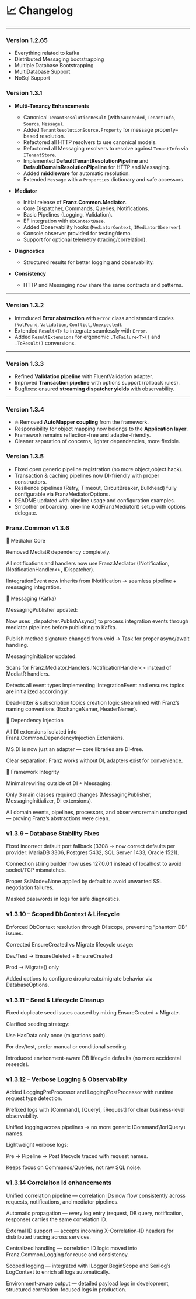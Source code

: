 # 📈 Changelog

---
### Version 1.2.65
* Everything related to kafka 
* Distributed Messaging bootstrapping
* Multiple Database Bootstrapping
* MultiDatabase Support
* NoSql Support

### Version 1.3.1

* **Multi-Tenancy Enhancements**
  * Canonical `TenantResolutionResult` (with `Succeeded`, `TenantInfo`, `Source`, `Message`).
  * Added `TenantResolutionSource.Property` for message property–based resolution.
  * Refactored all HTTP resolvers to use canonical models.
  * Refactored all Messaging resolvers to resolve against `TenantInfo` via `ITenantStore`.
  * Implemented **DefaultTenantResolutionPipeline** and **DefaultDomainResolutionPipeline** for HTTP and Messaging.
  * Added **middleware** for automatic resolution.
  * Extended `Message` with a `Properties` dictionary and safe accessors.

* **Mediator**
  * Initial release of **Franz.Common.Mediator**.
  * Core Dispatcher, Commands, Queries, Notifications.
  * Basic Pipelines (Logging, Validation).
  * EF integration with `DbContextBase`.
  * Added Observability hooks (`MediatorContext`, `IMediatorObserver`).
  * Console observer provided for testing/demo.
  * Support for optional telemetry (tracing/correlation).

* **Diagnostics**
  * Structured results for better logging and observability.

* **Consistency**
  * HTTP and Messaging now share the same contracts and patterns.

---

### Version 1.3.2
* Introduced **Error abstraction** with `Error` class and standard codes (`NotFound`, `Validation`, `Conflict`, `Unexpected`).
* Extended `Result<T>` to integrate seamlessly with `Error`.
* Added `ResultExtensions` for ergonomic `.ToFailure<T>()` and `.ToResult()` conversions.

---

### Version 1.3.3
* Refined **Validation pipeline** with FluentValidation adapter.
* Improved **Transaction pipeline** with options support (rollback rules).
* Bugfixes: ensured **streaming dispatcher yields** with observability.

---

### Version 1.3.4
* 🔥 Removed **AutoMapper coupling** from the framework.
* Responsibility for object mapping now belongs to the **Application layer**.
* Framework remains reflection-free and adapter-friendly.
* Cleaner separation of concerns, lighter dependencies, more flexible.

###  Version 1.3.5
* Fixed open generic pipeline registration (no more object,object hack).
* Transaction & caching pipelines now DI-friendly with proper constructors.
* Resilience pipelines (Retry, Timeout, CircuitBreaker, Bulkhead) fully configurable via FranzMediatorOptions.
* README updated with pipeline usage and configuration examples.
* Smoother onboarding: one-line AddFranzMediator() setup with options delegate.

###  Franz.Common v1.3.6
🔹 Mediator Core

Removed MediatR dependency completely.

All notifications and handlers now use Franz.Mediator (INotification, INotificationHandler<>, IDispatcher).

IIntegrationEvent now inherits from INotification → seamless pipeline + messaging integration.

🔹 Messaging (Kafka)

MessagingPublisher updated:

Now uses _dispatcher.PublishAsync() to process integration events through mediator pipelines before publishing to Kafka.

Publish method signature changed from void → Task for proper async/await handling.

MessagingInitializer updated:

Scans for Franz.Mediator.Handlers.INotificationHandler<> instead of MediatR handlers.

Detects all event types implementing IIntegrationEvent and ensures topics are initialized accordingly.

Dead-letter & subscription topics creation logic streamlined with Franz’s naming conventions (ExchangeNamer, HeaderNamer).

🔹 Dependency Injection

All DI extensions isolated into Franz.Common.DependencyInjection.Extensions.

MS.DI is now just an adapter — core libraries are DI-free.

Clear separation: Franz works without DI, adapters exist for convenience.

🔹 Framework Integrity

Minimal rewiring outside of DI + Messaging:

Only 3 main classes required changes (MessagingPublisher, MessagingInitializer, DI extensions).

All domain events, pipelines, processors, and observers remain unchanged — proving Franz’s abstractions were clean.

### v1.3.9 – Database Stability Fixes

Fixed incorrect default port fallback (3308 → now correct defaults per provider: MariaDB 3306, Postgres 5432, SQL Server 1433, Oracle 1521).

Connection string builder now uses 127.0.0.1 instead of localhost to avoid socket/TCP mismatches.

Proper SslMode=None applied by default to avoid unwanted SSL negotiation failures.

Masked passwords in logs for safe diagnostics.

### v1.3.10 – Scoped DbContext & Lifecycle

Enforced DbContext resolution through DI scope, preventing “phantom DB” issues.

Corrected EnsureCreated vs Migrate lifecycle usage:

Dev/Test → EnsureDeleted + EnsureCreated

Prod → Migrate() only

Added options to configure drop/create/migrate behavior via DatabaseOptions.

### v1.3.11 – Seed & Lifecycle Cleanup

Fixed duplicate seed issues caused by mixing EnsureCreated + Migrate.

Clarified seeding strategy:

Use HasData only once (migrations path).

For dev/test, prefer manual or conditional seeding.

Introduced environment-aware DB lifecycle defaults (no more accidental reseeds).

### v1.3.12 – Verbose Logging & Observability

Added LoggingPreProcessor and LoggingPostProcessor with runtime request type detection.

Prefixed logs with [Command], [Query], [Request] for clear business-level observability.

Unified logging across pipelines → no more generic ICommand\1orIQuery`1` names.

Lightweight verbose logs:

Pre → Pipeline → Post lifecycle traced with request names.

Keeps focus on Commands/Queries, not raw SQL noise.

### v1.3.14 Correlaiton Id enhancements

Unified correlation pipeline — correlation IDs now flow consistently across requests, notifications, and mediator pipelines.

Automatic propagation — every log entry (request, DB query, notification, response) carries the same correlation ID.

External ID support — accepts incoming X-Correlation-ID headers for distributed tracing across services.

Centralized handling — correlation ID logic moved into Franz.Common.Logging for reuse and consistency.

Scoped logging — integrated with ILogger.BeginScope and Serilog’s LogContext to enrich all logs automatically.

Environment-aware output — detailed payload logs in development, structured correlation-focused logs in production.

